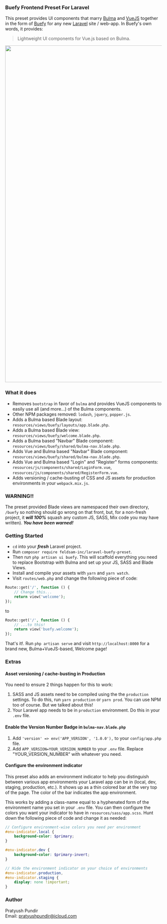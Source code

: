 ### Buefy Frontend Preset For Laravel

This preset provides UI components that marry [Bulma](https://bulma.io/) and [VueJS](https://vuejs.org/) together in the form of [Buefy](https://buefy.github.io/documentation/snackbar) for any new [Laravel](https://laravel.com/) site / web-app. In Buefy's own words, it provides:
 > Lightweight UI components for Vue.js based on Bulma.

<p align="center">
  <img width="1080" src="https://i.ibb.co/JCr7Xrb/Screen-Flow.gif" alt="Animation" border="0">
</p>
 
### What it does
 - Removes ````bootstrap```` in favor of ````bulma```` and provides VueJS components to easily use all (and more...) of the Bulma components.
 - Other NPM packages removed: ```lodash```, ````jquery````, ````popper.js````.
 - Adds a Bulma based Blade layout: ````resources/views/buefy/layouts/app.blade.php````.
 - Adds a Bulma based Blade view: ````resources/views/buefy/welcome.blade.php````.
 - Adds a Bulma based "Navbar" Blade component: ````resources/views/buefy/shared/bulma-nav.blade.php````.
 - Adds Vue and Bulma based "Navbar" Blade component: ````resources/views/buefy/shared/bulma-nav.blade.php````.
 - Adds Vue and Bulma based "Login" and "Register" forms components: ````resources/js/components/shared/LoginForm.vue````,    ````resources/js/components/shared/RegisterForm.vue````.
 - Adds versioning / cache-busting of CSS and JS assets for production environments in your ````webpack.mix.js````.


### WARNING!!
 The preset provided Blade views are namespaced their own directory, ```/buefy``` so nothing should go wrong on that front, but, for a non-fresh project, it ***will 100%*** squash any custom JS, SASS, Mix code you may have written). ___You have been warned!___
 

 ### Getting Started
 - ````cd```` into your ***fresh*** Laravel project.
 - Run ````composer require feldsam-inc/laravel-buefy-preset````.
 - Then run `````php artisan ui buefy`````. This will scaffold everything you need to replace Bootstrap with Bulma and set up your JS, SASS and Blade Views.
 - Install and compile your assets with ````yarn```` and ````yarn watch````.
 - Visit ````routes/web.php```` and change the following piece of code:
 
 ````php
 Route::get('/', function () {
     // Change this...
     return view('welcome');
 });
 ````
 
 to
 
 ````php
 Route::get('/', function () {
     // ...to this!
     return view('buefy.welcome');
 });
 ````
That's it!. Run ````php artisan serve```` and visit ```http://localhost:8000``` for a brand new, Bulma+VueJS-based, Welcome page! 

### Extras
#### Asset versioning / cache-busting in Production
You need to ensure 2 things happen for this to work:
 1. SASS and JS assets need to be compiled using the the ````production```` settings. To do this, run ````yarn production```` or ````yarn prod````. You can use NPM too of course. But we talked about this! 
 2. Your Laravel app needs to be in ````production```` environment. Do this in your ````.env```` file.

#### Enable the Version Number Badge in ````bulma-nav.blade.php````
 1. Add ````'version' => env('APP_VERSION', '1.0.0'),```` to your ```config/app.php``` file.
 2. Add ````APP_VERSION=YOUR_VERSION_NUMBER```` to your ````.env```` file. Replace "YOUR_VERSION_NUMBER" with whatever you need.

#### Configure the environment indicator
This preset also adds an environment indicator to help you distinguish between various app environments your Laravel app can be in (local, dev, staging, production, etc.). It shows up as a thin colored bar at the very top of the page. The color of the bar indicates the app environment.

This works by adding a class-name equal to a hyphenated form of the environment name you set in your ````.env```` file. You can then configure the colors you want your indicator to have in ````resources/sass/app.scss````. Hunt down the following piece of code and change it as needed:
````scss
// Configure environment-wise colors you need per environment
#env-indicator.local {
    background-color: $primary;
}

#env-indicator.dev {
    background-color: $primary-invert;
}

// Hide the environment indicator on your choice of environments
#env-indicator.production,
#env-indicator.staging {
    display: none !important;
}
````
 

### Author
Pratyush Pundir   
Email: pratyushpundir@icloud.com
